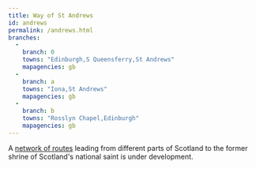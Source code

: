 ```yaml
---
title: Way of St Andrews
id: andrews
permalink: /andrews.html
branches:
  -
    branch: 0
    towns: "Edinburgh,S Queensferry,St Andrews"
    mapagencies: gb
  -
    branch: a
    towns: "Iona,St Andrews"
    mapagencies: gb
  -
    branch: b
    towns: "Rosslyn Chapel,Edinburgh"
    mapagencies: gb
---
```


A [network of routes][0] leading from different parts of Scotland to the former shrine of Scotland's national saint is under development.

[0]: http://www.thewayofstandrews.com/
